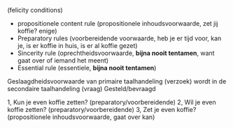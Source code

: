 (felicity conditions)
- propositionele content rule (propositionele inhoudsvoorwaarde, zet jij koffie? enige)
- Preparatory rules (voorbereidende voorwaarde, heb je er tijd voor, kan je, is er koffie in huis, is er al koffie gezet)
- Sincerity rule (oprechtheidsvoorwaarde, **bijna nooit tentamen**, want gaat over of iemand het meent)
- Essential rule (essentiele, **bijna nooit tentamen**)

Geslaagdheidsvoorwaarde van primaire taalhandeling (verzoek)
wordt in de secondaire taalhandeling (vraag) Gesteld/bevraagd

1, Kun je even koffie zetten?  (preparatory/voorbereidende)
2, Wil je even koffie zetten?  (preparatory/voorbereidende)
3, Zet je even koffie? (propositionele inhoudsvoorwaarde, gaat over kan)
